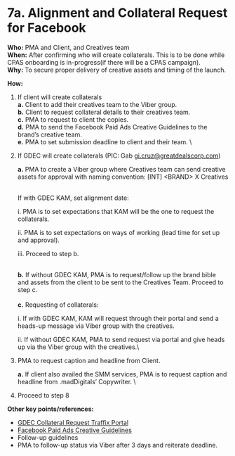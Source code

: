 # 7a. Alignment and Collateral Request for Facebook

**Who:** PMA and Client, and Creatives team\
**When:** After confirming who will create collaterals. This is to be done while CPAS onboarding is in-progress(if there will be a CPAS campaign).\
**Why:** To secure proper delivery of creative assets and timing of the launch.

**How:**

1. If client will create collaterals\
   **a.** Client to add their creatives team to the Viber group.\
   **b.** Client to request collateral details to their creatives team.\
   **c.** PMA to request to client the copies.\
   **d.** PMA to send the Facebook Paid Ads Creative Guidelines to the brand’s creative team.\
   **e.** PMA to set submission deadline to client and their team. \\
2.  If GDEC will create collaterals (PIC: Gab [gi.cruz@greatdealscorp.com](mailto:gi.cruz@greatdealscorp.com))

    **a.** PMA to create a Viber group where Creatives team can send creative assets for approval with naming convention: \[INT] \<BRAND> X Creatives

    \
    If with GDEC KAM, set alignment date:

    i. PMA is to set expectations that KAM will be the one to request the collaterals.

    ii. PMA is to set expectations on ways of working (lead time for set up and approval).

    iii. Proceed to step b.

    \
    **b.** If without GDEC KAM, PMA is to request/follow up the brand bible and assets from the client to be sent to the Creatives Team. Proceed to step c.\
    \
    **c.** Requesting of collaterals:

    i. If with GDEC KAM, KAM will request through their portal and send a heads-up message via Viber group with the creatives.

    ii. If without GDEC KAM, PMA to send request via portal and give heads up via the Viber group with the creatives.\

3.  PMA to request caption and headline from Client.

    **a.** If client also availed the SMM services, PMA is to request caption and headline from .madDigitals’ Copywriter. \\
4. Proceed to step 8

**Other key points/references:**

* [GDEC Collateral Request Traffix Portal](https://gdeccreatives.wixsite.com/creativartwork)
* [Facebook Paid Ads Creative Guidelines](https://traffixph.sharepoint.com/sites/Traffix/\_layouts/15/guestaccess.aspx?guestaccesstoken=k1TfhgB0nXIE8wTgin4SMLgGEX4TVx6irDVGyL%2FzRtY%3D\&docid=2\_19a1dd185692342d4b75f34c4d4a0c730\&rev=1\&e=1emfU4)
* Follow-up guidelines 
* PMA to follow-up status via Viber after 3 days and reiterate deadline.

